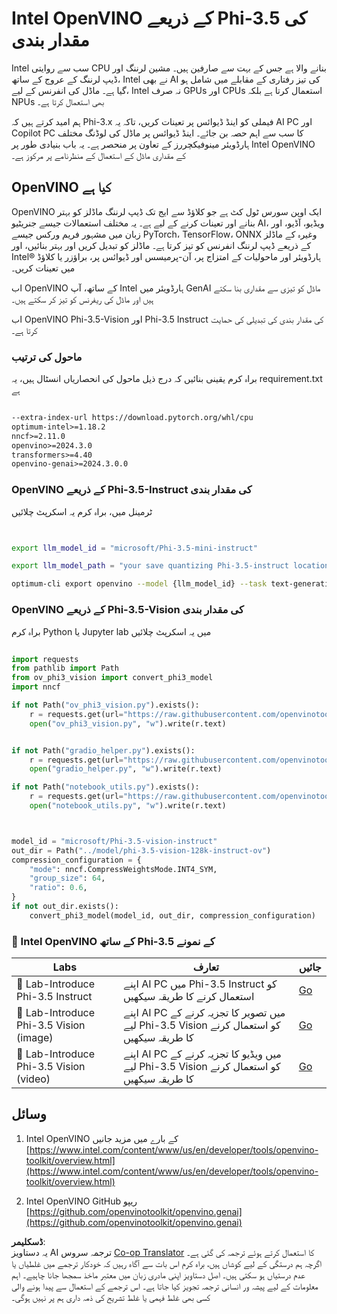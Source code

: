 <!--
CO_OP_TRANSLATOR_METADATA:
{
  "original_hash": "3139a6a82f357a9f90f1fe51c4caf65a",
  "translation_date": "2025-05-07T14:47:35+00:00",
  "source_file": "md/01.Introduction/04/UsingIntelOpenVINOQuantifyingPhi.md",
  "language_code": "ur"
}
-->
# **Intel OpenVINO کے ذریعے Phi-3.5 کی مقدار بندی**

Intel سب سے روایتی CPU بنانے والا ہے جس کے بہت سے صارفین ہیں۔ مشین لرننگ اور ڈیپ لرننگ کے عروج کے ساتھ، Intel نے بھی AI کی تیز رفتاری کے مقابلے میں شامل ہو گیا ہے۔ ماڈل کی انفرنس کے لیے، Intel نہ صرف GPUs اور CPUs استعمال کرتا ہے بلکہ NPUs بھی استعمال کرتا ہے۔

ہم امید کرتے ہیں کہ Phi-3.x فیملی کو اینڈ ڈیوائس پر تعینات کریں، تاکہ یہ AI PC اور Copilot PC کا سب سے اہم حصہ بن جائے۔ اینڈ ڈیوائس پر ماڈل کی لوڈنگ مختلف ہارڈویئر مینوفیکچررز کے تعاون پر منحصر ہے۔ یہ باب بنیادی طور پر Intel OpenVINO کے مقداری ماڈل کے استعمال کے منظرنامے پر مرکوز ہے۔

## **OpenVINO کیا ہے**

OpenVINO ایک اوپن سورس ٹول کٹ ہے جو کلاؤڈ سے ایج تک ڈیپ لرننگ ماڈلز کو بہتر بنانے اور تعینات کرنے کے لیے ہے۔ یہ مختلف استعمالات جیسے جنریٹیو AI، ویڈیو، آڈیو، اور زبان میں مشہور فریم ورکس جیسے PyTorch، TensorFlow، ONNX وغیرہ کے ماڈلز کے ذریعے ڈیپ لرننگ انفرنس کو تیز کرتا ہے۔ ماڈلز کو تبدیل کریں اور بہتر بنائیں، اور Intel® ہارڈویئر اور ماحولیات کے امتزاج پر، آن-پرمیسس اور ڈیوائس پر، براؤزر یا کلاؤڈ میں تعینات کریں۔

اب OpenVINO کے ساتھ، آپ Intel ہارڈویئر میں GenAI ماڈل کو تیزی سے مقداری بنا سکتے ہیں اور ماڈل کی ریفرنس کو تیز کر سکتے ہیں۔

اب OpenVINO Phi-3.5-Vision اور Phi-3.5 Instruct کی مقدار بندی کی تبدیلی کی حمایت کرتا ہے۔

### **ماحول کی ترتیب**

براہ کرم یقینی بنائیں کہ درج ذیل ماحول کی انحصاریاں انسٹال ہیں، یہ requirement.txt ہے

```txt

--extra-index-url https://download.pytorch.org/whl/cpu
optimum-intel>=1.18.2
nncf>=2.11.0
openvino>=2024.3.0
transformers>=4.40
openvino-genai>=2024.3.0.0

```

### **OpenVINO کے ذریعے Phi-3.5-Instruct کی مقدار بندی**

ٹرمینل میں، براہ کرم یہ اسکرپٹ چلائیں

```bash


export llm_model_id = "microsoft/Phi-3.5-mini-instruct"

export llm_model_path = "your save quantizing Phi-3.5-instruct location"

optimum-cli export openvino --model {llm_model_id} --task text-generation-with-past --weight-format int4 --group-size 128 --ratio 0.6  --sym  --trust-remote-code {llm_model_path}


```

### **OpenVINO کے ذریعے Phi-3.5-Vision کی مقدار بندی**

براہ کرم Python یا Jupyter lab میں یہ اسکرپٹ چلائیں

```python

import requests
from pathlib import Path
from ov_phi3_vision import convert_phi3_model
import nncf

if not Path("ov_phi3_vision.py").exists():
    r = requests.get(url="https://raw.githubusercontent.com/openvinotoolkit/openvino_notebooks/latest/notebooks/phi-3-vision/ov_phi3_vision.py")
    open("ov_phi3_vision.py", "w").write(r.text)


if not Path("gradio_helper.py").exists():
    r = requests.get(url="https://raw.githubusercontent.com/openvinotoolkit/openvino_notebooks/latest/notebooks/phi-3-vision/gradio_helper.py")
    open("gradio_helper.py", "w").write(r.text)

if not Path("notebook_utils.py").exists():
    r = requests.get(url="https://raw.githubusercontent.com/openvinotoolkit/openvino_notebooks/latest/utils/notebook_utils.py")
    open("notebook_utils.py", "w").write(r.text)



model_id = "microsoft/Phi-3.5-vision-instruct"
out_dir = Path("../model/phi-3.5-vision-128k-instruct-ov")
compression_configuration = {
    "mode": nncf.CompressWeightsMode.INT4_SYM,
    "group_size": 64,
    "ratio": 0.6,
}
if not out_dir.exists():
    convert_phi3_model(model_id, out_dir, compression_configuration)

```

### **🤖 Intel OpenVINO کے ساتھ Phi-3.5 کے نمونے**

| Labs    | تعارف | جائیں |
| -------- | ------- |  ------- |
| 🚀 Lab-Introduce Phi-3.5 Instruct  | اپنے AI PC میں Phi-3.5 Instruct کو استعمال کرنے کا طریقہ سیکھیں    |  [Go](../../../../../code/09.UpdateSamples/Aug/intel-phi35-instruct-zh.ipynb)    |
| 🚀 Lab-Introduce Phi-3.5 Vision (image) | اپنے AI PC میں تصویر کا تجزیہ کرنے کے لیے Phi-3.5 Vision کو استعمال کرنے کا طریقہ سیکھیں      |  [Go](../../../../../code/09.UpdateSamples/Aug/intel-phi35-vision-img.ipynb)    |
| 🚀 Lab-Introduce Phi-3.5 Vision (video)   | اپنے AI PC میں ویڈیو کا تجزیہ کرنے کے لیے Phi-3.5 Vision کو استعمال کرنے کا طریقہ سیکھیں    |  [Go](../../../../../code/09.UpdateSamples/Aug/intel-phi35-vision-video.ipynb)    |

## **وسائل**

1. Intel OpenVINO کے بارے میں مزید جانیں [https://www.intel.com/content/www/us/en/developer/tools/openvino-toolkit/overview.html](https://www.intel.com/content/www/us/en/developer/tools/openvino-toolkit/overview.html)

2. Intel OpenVINO GitHub ریپو [https://github.com/openvinotoolkit/openvino.genai](https://github.com/openvinotoolkit/openvino.genai)

**ڈسکلیمر**:  
یہ دستاویز AI ترجمہ سروس [Co-op Translator](https://github.com/Azure/co-op-translator) کا استعمال کرتے ہوئے ترجمہ کی گئی ہے۔ اگرچہ ہم درستگی کے لیے کوشاں ہیں، براہ کرم اس بات سے آگاہ رہیں کہ خودکار ترجمے میں غلطیاں یا عدم درستیاں ہو سکتی ہیں۔ اصل دستاویز اپنی مادری زبان میں معتبر ماخذ سمجھا جانا چاہیے۔ اہم معلومات کے لیے پیشہ ور انسانی ترجمہ تجویز کیا جاتا ہے۔ اس ترجمے کے استعمال سے پیدا ہونے والی کسی بھی غلط فہمی یا غلط تشریح کی ذمہ داری ہم پر نہیں ہوگی۔